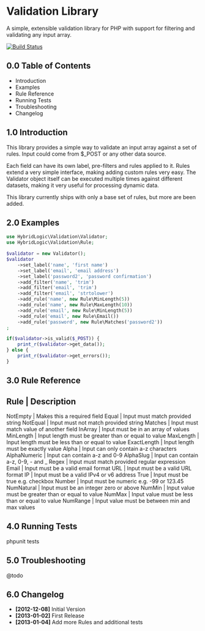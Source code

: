 Validation Library
==================

A simple, extensible validation library for PHP with support
for filtering and validating any input array.

[![Build Status](https://travis-ci.org/Dachande663/PHP-Validation.png)](https://travis-ci.org/Dachande663/PHP-Validation)


0.0 Table of Contents
---------------------

* Introduction
* Examples
* Rule Reference
* Running Tests
* Troubleshooting
* Changelog


1.0 Introduction
----------------

This library provides a simple way to validate an input
array against a set of rules. Input could come from $_POST
or any other data source.

Each field can have its own label, pre-filters and rules
applied to it. Rules extend a very simple interface, making
adding custom rules very easy. The Validator object itself
can be executed multiple times against different datasets,
making it very useful for processing dynamic data.

This library currently ships with only a base set of rules,
but more are been added.


2.0 Examples
------------

```php
use HybridLogic\Validation\Validator;
use HybridLogic\Validation\Rule;

$validator = new Validator();
$validator
	->set_label('name', 'first name')
	->set_label('email', 'email address')
	->set_label('password2', 'password confirmation')
	->add_filter('name', 'trim')
	->add_filter('email', 'trim')
	->add_filter('email', 'strtolower')
	->add_rule('name', new Rule\MinLength(5))
	->add_rule('name', new Rule\MaxLength(10))
	->add_rule('email', new Rule\MinLength(5))
	->add_rule('email', new Rule\Email())
	->add_rule('password', new Rule\Matches('password2'))
;

if($validator->is_valid($_POST)) {
	print_r($validator->get_data());
} else {
	print_r($validator->get_errors());
}
```


3.0 Rule Reference
------------------

Rule         | Description
---------------------------------------------------------------------
NotEmpty     | Makes this a required field
Equal        | Input must match provided string
NotEqual     | Input must not match provided string
Matches      | Input must match value of another field
InArray      | Input must be in an array of values
MinLength    | Input length must be greater than or equal to value
MaxLength    | Input length must be less  than or equal to value
ExactLength  | Input length must be exactly value
Alpha        | Input can only contain a-z characters
AlphaNumeric | Input can contain a-z and 0-9
AlphaSlug    | Input can contain a-z, 0-9, - and _
Regex        | Input must match provided regular expression
Email        | Input must be a valid email format
URL          | Input must be a valid URL format
IP           | Input must be a valid IPv4 or v6 address
True         | Input must be true e.g. checkbox
Number       | Input must be numeric e.g. -99 or 123.45
NumNatural   | Input must be an integer zero or above
NumMin       | Input value must be greater than or equal to value
NumMax       | Input value must be less than or equal to value
NumRange     | Input value must be between min and max values


4.0 Running Tests
-----------------

phpunit tests


5.0 Troubleshooting
-------------------

@todo


6.0 Changelog
-------------

* **[2012-12-08]** Initial Version
* **[2013-01-02]** First Release
* **[2013-01-04]** Add more Rules and additional tests
